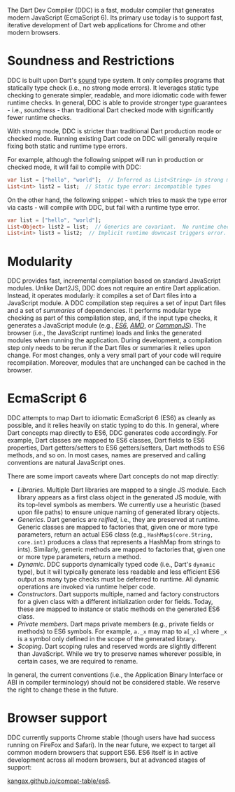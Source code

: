 The Dart Dev Compiler (DDC) is a fast, modular compiler that generates modern JavaScript (EcmaScript 6).  Its primary use today is to support fast, iterative development of Dart web applications for Chrome and other modern browsers.

# Soundness and Restrictions

DDC is built upon Dart's [sound](https://www.dartlang.org/guides/language/sound-dart) type system.  It only compiles programs that statically type check (i.e., no strong mode errors).  It leverages static type checking to generate simpler, readable, and more idiomatic code with fewer runtime checks.  In general, DDC is able to provide stronger type guarantees - i.e., *soundness* - than traditional Dart checked mode with significantly fewer runtime checks.

With strong mode, DDC is stricter than traditional Dart production mode or checked mode.  Running existing Dart code on DDC will generally require fixing both static and runtime type errors.  

For example, although the following snippet will run in production or checked mode, it will fail to compile with DDC:

```dart
var list = ["hello", "world"];  // Inferred as List<String> in strong mode
List<int> list2 = list;  // Static type error: incompatible types
```

On the other hand, the following snippet - which tries to mask the type error via casts - will compile with DDC, but fail with a runtime type error.

```dart
var list = ["hello", "world"];
List<Object> list2 = list;  // Generics are covariant.  No runtime check required.
List<int> list3 = list2;  // Implicit runtime downcast triggers error.
```  

# Modularity

DDC provides fast, incremental compilation based on standard JavaScript modules.  Unlike Dart2JS, DDC does not require an entire Dart application.  Instead, it operates modularly: it compiles a set of Dart files into a JavaScript module.  A DDC compilation step requires a set of input Dart files and a set of *summaries* of dependencies.  It performs modular type checking as part of this compilation step, and, if the input type checks, it generates a JavaScript module (e.g., [*ES6*](https://developer.mozilla.org/en-US/docs/Web/JavaScript/Reference/Statements/import), [*AMD*](https://github.com/amdjs/amdjs-api/blob/master/AMD.md), or [*CommonJS*](https://nodejs.org/docs/latest/api/modules.html)).  The browser (i.e., the JavaScript runtime) loads and links the generated modules when running the application.
During development, a compilation step only needs to be rerun if the Dart files or summaries it relies upon change.  For most changes, only a very small part of your code will require recompilation.  Moreover, modules that are unchanged can be cached in the browser.

# EcmaScript 6

DDC attempts to map Dart to idiomatic EcmaScript 6 (ES6) as cleanly as possible, and it relies heavily on static typing to do this.  In general, where Dart concepts map directly to ES6, DDC generates code accordingly.  For example, Dart classes are mapped to ES6 classes, Dart fields to ES6 properties, Dart getters/setters to ES6 getters/setters, Dart methods to ES6 methods, and so on.  In most cases, names are preserved and calling conventions are natural JavaScript ones.

There are some import caveats where Dart concepts do not map directly:

- *Libraries*.  Multiple Dart libraries are mapped to a single JS module.  Each library appears as a first class object in the generated JS module, with its top-level symbols as members.  We currently use a heuristic (based upon file paths) to ensure unique naming of generated library objects.
- *Generics*.  Dart generics are *reified*, i.e., they are preserved at runtime.  Generic classes are mapped to factories that, given one or more type parameters, return an actual ES6 class (e.g., `HashMap$(core.String, core.int)` produces a class that represents a HashMap from strings to ints).  Similarly, generic methods are mapped to factories that, given one or more type parameters, return a method.  
- *Dynamic*.  DDC supports dynamically typed code (i.e., Dart's `dynamic` type), but it will typically generate less readable and less efficient ES6 output as many type checks must be deferred to runtime.  All dynamic operations are invoked via runtime helper code.
- *Constructors*.  Dart supports multiple, named and factory constructors for a given class with a different initialization order for fields.  Today, these are mapped to instance or static methods on the generated ES6 class.
- *Private members*.  Dart maps private members (e.g., private fields or methods) to ES6 symbols.  For example, `a._x` may map to `a[_x]` where `_x` is a symbol only defined in the scope of the generated library.
- *Scoping*.  Dart scoping rules and reserved words are slightly different than JavaScript.  While we try to preserve names wherever possible, in certain cases, we are required to rename.

In general, the current conventions (i.e., the Application Binary Interface or ABI in compiler terminology) should not be considered stable.  We reserve the right to change these in the future.

# Browser support

DDC currently supports Chrome stable (though users have had success running on FireFox and Safari).  In the near future, we expect to target all common modern browsers that support ES6.  ES6 itself is in active development across all modern browsers, but at advanced stages of support:

[kangax.github.io/compat-table/es6](https://kangax.github.io/compat-table/es6/).
